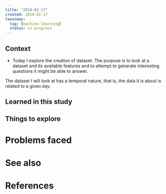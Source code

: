 ```yaml
---
title: "2018-02-17"
created: 2018-02-17
taxonomy:
  tag: [machine learning]
  status: in progress
---
```


## Context
* Today I explore the creation of dataset. The purpose is to look at a dataset and its available features and to attempt to generate interesting questions it might be able to answer.

The dataset I will look at has a temporal nature, that is, the data it is about is related to a given day.

## Learned in this study

## Things to explore

# Problems faced

# See also

# References
